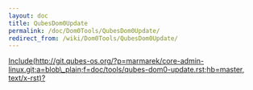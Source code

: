 ```yaml
---
layout: doc
title: QubesDom0Update
permalink: /doc/Dom0Tools/QubesDom0Update/
redirect_from: /wiki/Dom0Tools/QubesDom0Update/
---
```


[Include(http://git.qubes-os.org/?p=marmarek/core-admin-linux.git;a=blob\_plain;f=doc/tools/qubes-dom0-update.rst;hb=master, text/x-rst)?](/doc/Dom0Tools/Include(http%3A/git.qubes-os.org?p=marmarek/core-admin-linux.git;a=blob_plain;f=doc/tools/qubes-dom0-update.rst;hb=master,%20text/x-rst))
